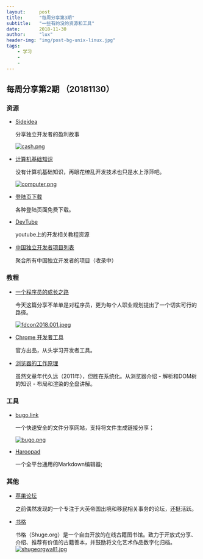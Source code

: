 ```yaml
---
layout:     post
title:      "每周分享第3期"
subtitle:   "一些有的没的资源和工具"
date:       2018-11-30
author:     "lux"
header-img: "img/post-bg-unix-linux.jpg"
tags:
    - 学习
    -
    -
---
```


## 每周分享第2期 （20181130）
> 







### 资源
* [Sideidea](http://sideidea.com/)
	
    分享独立开发者的盈利故事
    
    [![cash.png](https://i.loli.net/2018/11/30/5c010af375860.png)](https://i.loli.net/2018/11/30/5c010af375860.png)

* [计算机基础知识](https://www.enginego.org/)

	没有计算机基础知识，再眼花缭乱开发技术也只是水上浮萍吧。
    
    [![computer.png](https://i.loli.net/2018/11/30/5c010af3a3419.png)](https://i.loli.net/2018/11/30/5c010af3a3419.png)

* [登陆页下载](https://cruip.com/)

	各种登陆页面免费下载。
    
* [DevTube](https://dev.tube/)

	youtube上的开发相关教程资源

* [中国独立开发者项目列表](https://github.com/wizardforcel/chinese-independent-developer)

	聚合所有中国独立开发者的项目（收录中）


### 教程
* [一个程序员的成长之路](https://gitissue.com/issues/5b047766135aa76b2fd99b0c)

	今天这篇分享不单单是对程序员，更为每个人职业规划提出了一个切实可行的路径。
    
    [![fdcon2018.001.jpeg](https://i.loli.net/2018/11/30/5c010afa27bb4.jpeg)](https://i.loli.net/2018/11/30/5c010afa27bb4.jpeg)
* [Chrome 开发者工具](https://developers.google.com/web/tools/chrome-devtools/)

	官方出品，从头学习开发者工具。

* [浏览器的工作原理](https://www.html5rocks.com/zh/tutorials/internals/howbrowserswork/)

	虽然文章年代久远（2011年），但胜在系统化。从浏览器介绍 - 解析和DOM树的知识 - 布局和渲染的全盘讲解。



### 工具
* [bugo.link](https://bugu.link)
 
 	一个快速安全的文件分享网站，支持将文件生成链接分享；
    
    [![bugo.png](https://i.loli.net/2018/11/30/5c010aee6be0f.png)](https://i.loli.net/2018/11/30/5c010aee6be0f.png)
    

* [Haroopad](http://pad.haroopress.com/user.html)

	一个全平台通用的Markdown编辑器;

### 其他
* [苹果论坛](https://www.powerapple.com/bbs/forums/2134)

	之前偶然发现的一个专注于大英帝国出境和移民相关事务的论坛，还挺活跃。
    
* [书格](https://shuge.org/)

	书格（Shuge.org）是一个自由开放的在线古籍图书馆。致力于开放式分享、介绍、推荐有价值的古籍善本，并鼓励将文化艺术作品数字化归档。
    [![shugeorgwall1.jpg](https://i.loli.net/2018/11/30/5c010aed59691.jpg)](https://i.loli.net/2018/11/30/5c010aed59691.jpg)
 